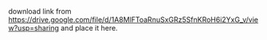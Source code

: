 download link from https://drive.google.com/file/d/1A8MlFToaRnuSxGRz5SfnKRoH6i2YxG_v/view?usp=sharing and place it here.
